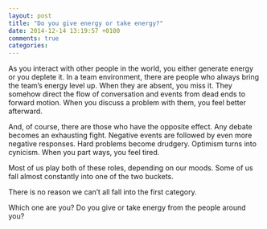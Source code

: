 ```yaml
---
layout: post
title: "Do you give energy or take energy?"
date: 2014-12-14 13:19:57 +0100
comments: true
categories: 
---
```

As you interact with other people in the world, you either generate energy or you deplete it. In a team environment, there are people who always bring the team’s energy level up. When they are absent, you miss it. They somehow direct the flow of conversation and events from dead ends to forward motion. When you discuss a problem with them, you feel better afterward.

And, of course, there are those who have the opposite effect. Any debate becomes an exhausting fight. Negative events are followed by even more negative responses. Hard problems become drudgery. Optimism turns into cynicism. When you part ways, you feel tired.  

Most of us play both of these roles, depending on our moods.  Some of us fall almost constantly into one of the two buckets.

There is no reason we can’t all fall into the first category. 

Which one are you? Do you give or take energy from the people around you?
